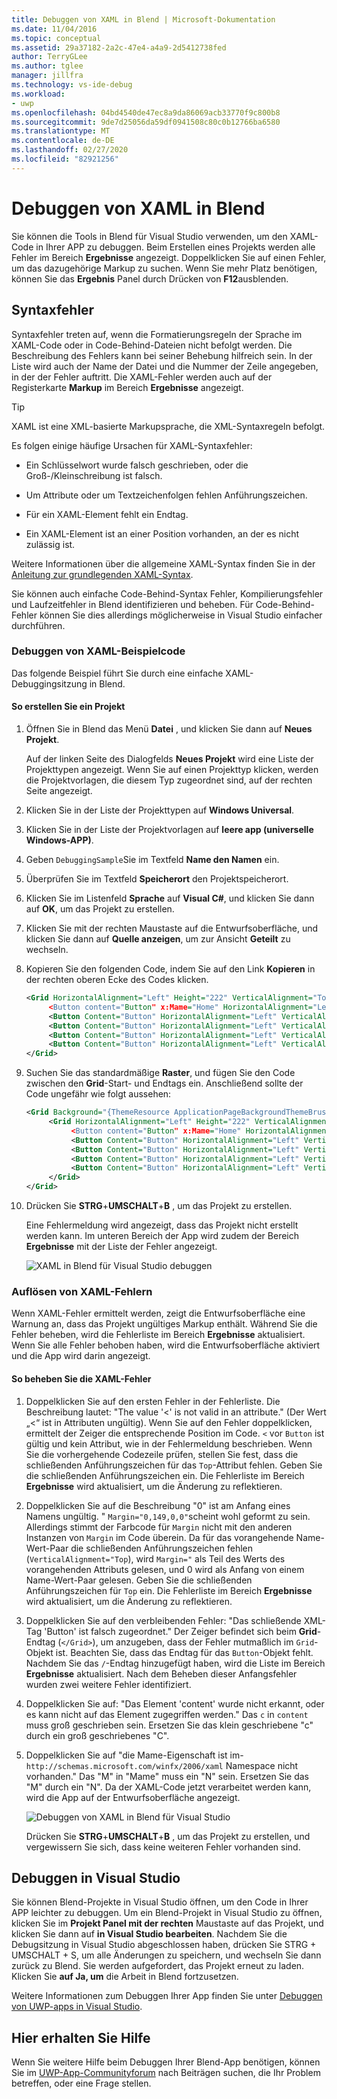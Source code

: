```yaml
---
title: Debuggen von XAML in Blend | Microsoft-Dokumentation
ms.date: 11/04/2016
ms.topic: conceptual
ms.assetid: 29a37182-2a2c-47e4-a4a9-2d5412738fed
author: TerryGLee
ms.author: tglee
manager: jillfra
ms.technology: vs-ide-debug
ms.workload:
- uwp
ms.openlocfilehash: 04bd4540de47ec8a9da86069acb33770f9c800b8
ms.sourcegitcommit: 9de7d25056da59df0941508c80c0b12766ba6580
ms.translationtype: MT
ms.contentlocale: de-DE
ms.lasthandoff: 02/27/2020
ms.locfileid: "82921256"
---
```

# <a name="debug-xaml-in-blend"></a>Debuggen von XAML in Blend

Sie können die Tools in Blend für Visual Studio verwenden, um den XAML-Code in Ihrer APP zu debuggen. Beim Erstellen eines Projekts werden alle Fehler im Bereich **Ergebnisse** angezeigt. Doppelklicken Sie auf einen Fehler, um das dazugehörige Markup zu suchen. Wenn Sie mehr Platz benötigen, können Sie das **Ergebnis** Panel durch Drücken von **F12**ausblenden.

## <a name="syntax-errors"></a>Syntaxfehler

Syntaxfehler treten auf, wenn die Formatierungsregeln der Sprache im XAML-Code oder in Code-Behind-Dateien nicht befolgt werden. Die Beschreibung des Fehlers kann bei seiner Behebung hilfreich sein. In der Liste wird auch der Name der Datei und die Nummer der Zeile angegeben, in der der Fehler auftritt. Die XAML-Fehler werden auch auf der Registerkarte **Markup** im Bereich **Ergebnisse** angezeigt.

> [!TIP]
> XAML ist eine XML-basierte Markupsprache, die XML-Syntaxregeln befolgt.

Es folgen einige häufige Ursachen für XAML-Syntaxfehler:

- Ein Schlüsselwort wurde falsch geschrieben, oder die Groß-/Kleinschreibung ist falsch.

- Um Attribute oder um Textzeichenfolgen fehlen Anführungszeichen.

- Für ein XAML-Element fehlt ein Endtag.

- Ein XAML-Element ist an einer Position vorhanden, an der es nicht zulässig ist.

Weitere Informationen über die allgemeine XAML-Syntax finden Sie in der [Anleitung zur grundlegenden XAML-Syntax](/windows/uwp/xaml-platform/xaml-syntax-guide).

Sie können auch einfache Code-Behind-Syntax Fehler, Kompilierungsfehler und Laufzeitfehler in Blend identifizieren und beheben. Für Code-Behind-Fehler können Sie dies allerdings möglicherweise in Visual Studio einfacher durchführen.

### <a name="debugging-sample-xaml-code"></a>Debuggen von XAML-Beispielcode

Das folgende Beispiel führt Sie durch eine einfache XAML-Debuggingsitzung in Blend.

#### <a name="to-create-a-project"></a>So erstellen Sie ein Projekt

1. Öffnen Sie in Blend das Menü **Datei** , und klicken Sie dann auf **Neues Projekt**.

    Auf der linken Seite des Dialogfelds **Neues Projekt** wird eine Liste der Projekttypen angezeigt. Wenn Sie auf einen Projekttyp klicken, werden die Projektvorlagen, die diesem Typ zugeordnet sind, auf der rechten Seite angezeigt.

2. Klicken Sie in der Liste der Projekttypen auf **Windows Universal**.

3. Klicken Sie in der Liste der Projektvorlagen auf **leere app (universelle Windows-APP)**.

4. Geben `DebuggingSample`Sie im Textfeld **Name den Namen** ein.

5. Überprüfen Sie im Textfeld **Speicherort** den Projektspeicherort.

6. Klicken Sie im Listenfeld **Sprache** auf **Visual C#**, und klicken Sie dann auf **OK**, um das Projekt zu erstellen.

7. Klicken Sie mit der rechten Maustaste auf die Entwurfsoberfläche, und klicken Sie dann auf **Quelle anzeigen**, um zur Ansicht **Geteilt** zu wechseln.

8. Kopieren Sie den folgenden Code, indem Sie auf den Link **Kopieren** in der rechten oberen Ecke des Codes klicken.

   ```xml
   <Grid HorizontalAlignment="Left" Height="222" VerticalAlignment="Top>
        <Button content="Button" x:Mame="Home" HorizontalAlignment="Left" VerticalAlignment="Top"/>
        <Button Content="Button" HorizontalAlignment="Left" VerticalAlignment="Top" Margin="0,38,0,0">
        <Button Content="Button" HorizontalAlignment="Left" VerticalAlignment="Top" Margin="0,75,0,0"/>
        <Button Content="Button" HorizontalAlignment="Left" VerticalAlignment="Top" Margin="0,112,0,0"/>
        <Button Content="Button" HorizontalAlignment="Left" VerticalAlignment="Top Margin="0,149,0,0"/>
   </Grid>
   ```

9. Suchen Sie das standardmäßige **Raster**, und fügen Sie den Code zwischen den **Grid**-Start- und Endtags ein. Anschließend sollte der Code ungefähr wie folgt aussehen:

    ```xml
    <Grid Background="{ThemeResource ApplicationPageBackgroundThemeBrush}">
         <Grid HorizontalAlignment="Left" Height="222" VerticalAlignment="Top>
              <Button content="Button" x:Mame="Home" HorizontalAlignment="Left" VerticalAlignment="Top"/>
              <Button Content="Button" HorizontalAlignment="Left" VerticalAlignment="Top" Margin="0,38,0,0">
              <Button Content="Button" HorizontalAlignment="Left" VerticalAlignment="Top" Margin="0,75,0,0"/>
              <Button Content="Button" HorizontalAlignment="Left" VerticalAlignment="Top" Margin="0,112,0,0"/>
              <Button Content="Button" HorizontalAlignment="Left" VerticalAlignment="Top Margin="0,149,0,0"/>
         </Grid>
    </Grid>
    ```

10. Drücken Sie **STRG**+**UMSCHALT**+**B** , um das Projekt zu erstellen.

    Eine Fehlermeldung wird angezeigt, dass das Projekt nicht erstellt werden kann. Im unteren Bereich der App wird zudem der Bereich **Ergebnisse** mit der Liste der Fehler angezeigt.

    ![XAML in Blend für Visual Studio debuggen](../debugger/media/blend_debugxaml_xaml.png "blend_debugXAML_XAML")

### <a name="resolve-xaml-errors"></a>Auflösen von XAML-Fehlern

Wenn XAML-Fehler ermittelt werden, zeigt die Entwurfsoberfläche eine Warnung an, dass das Projekt ungültiges Markup enthält. Während Sie die Fehler beheben, wird die Fehlerliste im Bereich **Ergebnisse** aktualisiert. Wenn Sie alle Fehler behoben haben, wird die Entwurfsoberfläche aktiviert und die App wird darin angezeigt.

#### <a name="to-resolve-the-xaml-errors"></a>So beheben Sie die XAML-Fehler

1. Doppelklicken Sie auf den ersten Fehler in der Fehlerliste. Die Beschreibung lautet: "The value '<' is not valid in an attribute." (Der Wert „<“ ist in Attributen ungültig). Wenn Sie auf den Fehler doppelklicken, ermittelt der Zeiger die entsprechende Position im Code. `<` vor `Button` ist gültig und kein Attribut, wie in der Fehlermeldung beschrieben. Wenn Sie die vorhergehende Codezeile prüfen, stellen Sie fest, dass die schließenden Anführungszeichen für das `Top`-Attribut fehlen. Geben Sie die schließenden Anführungszeichen ein. Die Fehlerliste im Bereich **Ergebnisse** wird aktualisiert, um die Änderung zu reflektieren.

2. Doppelklicken Sie auf die Beschreibung "0" ist am Anfang eines Namens ungültig. " `Margin="0,149,0,0"`scheint wohl geformt zu sein. Allerdings stimmt der Farbcode für `Margin` nicht mit den anderen Instanzen von `Margin` im Code überein. Da für das vorangehende Name-Wert-Paar die schließenden Anführungszeichen fehlen (`VerticalAlignment="Top`), wird `Margin="` als Teil des Werts des vorangehenden Attributs gelesen, und 0 wird als Anfang von einem Name-Wert-Paar gelesen. Geben Sie die schließenden Anführungszeichen für `Top` ein. Die Fehlerliste im Bereich **Ergebnisse** wird aktualisiert, um die Änderung zu reflektieren.

3. Doppelklicken Sie auf den verbleibenden Fehler: "Das schließende XML-Tag 'Button' ist falsch zugeordnet." Der Zeiger befindet sich beim **Grid**-Endtag (`</Grid>`), um anzugeben, dass der Fehler mutmaßlich im `Grid`-Objekt ist. Beachten Sie, dass das Endtag für das `Button`-Objekt fehlt. Nachdem Sie das `/`-Endtag hinzugefügt haben, wird die Liste im Bereich **Ergebnisse** aktualisiert. Nach dem Beheben dieser Anfangsfehler wurden zwei weitere Fehler identifiziert.

4. Doppelklicken Sie auf: "Das Element 'content' wurde nicht erkannt, oder es kann nicht auf das Element zugegriffen werden." Das `c` in `content` muss groß geschrieben sein. Ersetzen Sie das klein geschriebene "c" durch ein groß geschriebenes "C".

5. Doppelklicken Sie auf "die Mame-Eigenschaft ist im- `http://schemas.microsoft.com/winfx/2006/xaml` Namespace nicht vorhanden." Das "M" in "Mame" muss ein "N" sein. Ersetzen Sie das "M" durch ein "N". Da der XAML-Code jetzt verarbeitet werden kann, wird die App auf der Entwurfsoberfläche angezeigt.

    ![Debuggen von XAML in Blend für Visual Studio](../debugger/media/blend_debugartboard_xaml.png "blend_debugArtboard_XAML")

    Drücken Sie **STRG**+**UMSCHALT**+**B** , um das Projekt zu erstellen, und vergewissern Sie sich, dass keine weiteren Fehler vorhanden sind.

## <a name="debug-in-visual-studio"></a>Debuggen in Visual Studio

Sie können Blend-Projekte in Visual Studio öffnen, um den Code in Ihrer APP leichter zu debuggen. Um ein Blend-Projekt in Visual Studio zu öffnen, klicken Sie im **Projekt Panel mit der rechten** Maustaste auf das Projekt, und klicken Sie dann auf **in Visual Studio bearbeiten**. Nachdem Sie die Debugsitzung in Visual Studio abgeschlossen haben, drücken Sie STRG + UMSCHALT + S, um alle Änderungen zu speichern, und wechseln Sie dann zurück zu Blend. Sie werden aufgefordert, das Projekt erneut zu laden. Klicken Sie **auf Ja, um** die Arbeit in Blend fortzusetzen.

Weitere Informationen zum Debuggen Ihrer App finden Sie unter [Debuggen von UWP-apps in Visual Studio](../debugger/debugging-windows-store-and-windows-universal-apps.md).

## <a name="get-help"></a>Hier erhalten Sie Hilfe

Wenn Sie weitere Hilfe beim Debuggen Ihrer Blend-App benötigen, können Sie im [UWP-App-Communityforum](https://social.msdn.microsoft.com/Forums/windowsapps/home?category=windowsapps) nach Beiträgen suchen, die Ihr Problem betreffen, oder eine Frage stellen.
